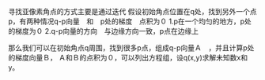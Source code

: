 寻找亚像素角点的方式主要是通过迭代
假设初始角点位置在q处，找到另外一个点p，有两种情况q-p向量　和　p处的梯度　点积为０
1.p在一个均匀的地方，p处的梯度为０
2.q-p向量的方向　与边缘方向一致，p点在边缘上


那么我们可以在初始角点q周围，找到很多p点，组成q-p向量Ａ　，并且计算p处的梯度向量Ｂ，
Ａ和Ｂ的点积为０，可以列出方程组，设q(x,y)求解未知数x和y。
